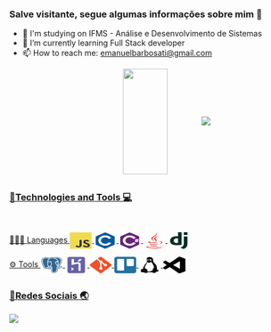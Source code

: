 ### Salve visitante, segue algumas informações sobre mim 👋

- 🔭 I'm studying  on IFMS - Análise e Desenvolvimento de Sistemas
- 🌱 I’m currently learning Full Stack developer
- 📫 How to reach me: emanuelbarbosati@gmail.com

<div align="center" style = "display: flex; justify-content: center; align-items: center;">
  <img height="190em" width="40%" src="https://github-readme-stats.vercel.app/api/top-langs/?username=gwitus&layout=compact&langs_count=7&theme=dracula"/>
  <a href="https://github.com/gwitus">
    <img height="180em" src="https://github-readme-stats.vercel.app/api?username=gwitus&show_icons=true&theme=dracula&include_all_commits=true&count_private=true"/>
  
  
</div>
  
  ##
  
  <h3>🔹Technologies and Tools 💻</h3> 

<div><br>
  
  👩🏻‍💻 Languages
  <img align="center" alt="Emanuel-JS" height="30" width="40" src="https://raw.githubusercontent.com/devicons/devicon/master/icons/javascript/javascript-original.svg">
  <img align="center" alt="Emanuel-C" height="30" width="40" src="https://raw.githubusercontent.com/devicons/devicon/master/icons/c/c-plain.svg">
  <img align="center" alt="Emanuel-C" height="30" width="40" src="https://raw.githubusercontent.com/devicons/devicon/master/icons/csharp/csharp-plain.svg">
  <img align="center" alt="Emanuel-C" height="30" width="40" src="https://raw.githubusercontent.com/devicons/devicon/master/icons/java/java-plain.svg">
  <img align="center" alt="Emanuel-C" height="30" width="40" src="https://raw.githubusercontent.com/devicons/devicon/master/icons/django/django-plain.svg">
  
  ⚙️ Tools
  <img align="center" alt="Emanuel-C" height="30" width="40" src="https://raw.githubusercontent.com/devicons/devicon/master/icons/postgresql/postgresql-plain.svg">
  <img align="center" alt="Emanuel-C" height="30" width="40" src="https://raw.githubusercontent.com/devicons/devicon/master/icons/heroku/heroku-plain.svg">
  <img align="center" alt="Emanuel-C" height="30" width="40" src="https://raw.githubusercontent.com/devicons/devicon/master/icons/git/git-plain.svg">
  <img align="center" alt="Emanuel-C" height="30" width="40" src="https://raw.githubusercontent.com/devicons/devicon/master/icons/trello/trello-plain.svg">
  <img align="center" alt="Emanuel-C" height="30" width="40" src="https://raw.githubusercontent.com/devicons/devicon/master/icons/linux/linux-plain.svg">
  <img align="center" alt="Emanuel-C" height="30" width="40" src="https://raw.githubusercontent.com/devicons/devicon/master/icons/vscode/vscode-plain.svg">
</div>
  
##

<h3>🔹Redes Sociais 🌏</h3> 
<div> 
  <a href="https://www.linkedin.com/in/emanuel-barbosa-aa83ba225/" target="_blank"><img src="https://img.shields.io/badge/-LinkedIn-%230077B5?style=for-the-badge&logo=linkedin&logoColor=white" target="_blank"></a> 
 
</div>
